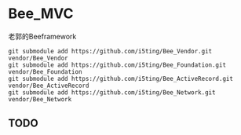 # Bee_MVC

老郭的Beeframework


    git submodule add https://github.com/i5ting/Bee_Vendor.git vendor/Bee_Vendor
    git submodule add https://github.com/i5ting/Bee_Foundation.git vendor/Bee_Foundation
    git submodule add https://github.com/i5ting/Bee_ActiveRecord.git vendor/Bee_ActiveRecord
    git submodule add https://github.com/i5ting/Bee_Network.git vendor/Bee_Network
    
    
## TODO